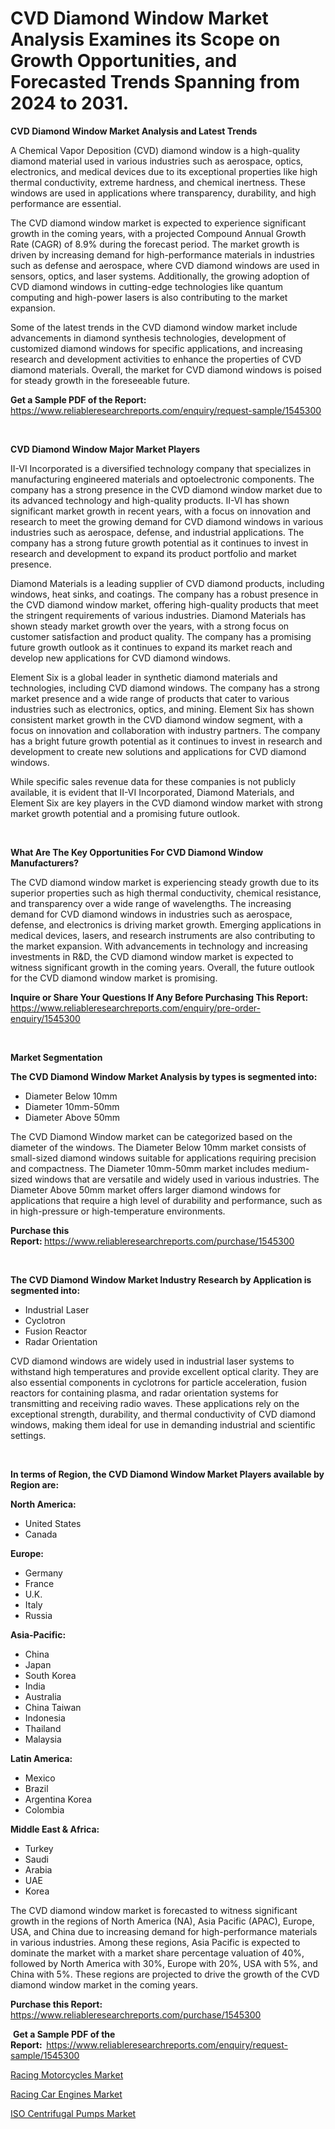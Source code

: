 <p><h1>CVD Diamond Window Market Analysis Examines its Scope on Growth Opportunities, and Forecasted Trends Spanning from 2024 to 2031.</h1></p><p><strong>CVD Diamond Window Market Analysis and Latest Trends</strong></p>
<p><p>A Chemical Vapor Deposition (CVD) diamond window is a high-quality diamond material used in various industries such as aerospace, optics, electronics, and medical devices due to its exceptional properties like high thermal conductivity, extreme hardness, and chemical inertness. These windows are used in applications where transparency, durability, and high performance are essential.</p><p>The CVD diamond window market is expected to experience significant growth in the coming years, with a projected Compound Annual Growth Rate (CAGR) of 8.9% during the forecast period. The market growth is driven by increasing demand for high-performance materials in industries such as defense and aerospace, where CVD diamond windows are used in sensors, optics, and laser systems. Additionally, the growing adoption of CVD diamond windows in cutting-edge technologies like quantum computing and high-power lasers is also contributing to the market expansion.</p><p>Some of the latest trends in the CVD diamond window market include advancements in diamond synthesis technologies, development of customized diamond windows for specific applications, and increasing research and development activities to enhance the properties of CVD diamond materials. Overall, the market for CVD diamond windows is poised for steady growth in the foreseeable future.</p></p>
<p><strong>Get a Sample PDF of the Report:&nbsp;</strong> <a href="https://www.reliableresearchreports.com/enquiry/request-sample/1545300">https://www.reliableresearchreports.com/enquiry/request-sample/1545300</a></p>
<p>&nbsp;</p>
<p><strong>CVD Diamond Window Major Market Players</strong></p>
<p><p>II-VI Incorporated is a diversified technology company that specializes in manufacturing engineered materials and optoelectronic components. The company has a strong presence in the CVD diamond window market due to its advanced technology and high-quality products. II-VI has shown significant market growth in recent years, with a focus on innovation and research to meet the growing demand for CVD diamond windows in various industries such as aerospace, defense, and industrial applications. The company has a strong future growth potential as it continues to invest in research and development to expand its product portfolio and market presence.</p><p>Diamond Materials is a leading supplier of CVD diamond products, including windows, heat sinks, and coatings. The company has a robust presence in the CVD diamond window market, offering high-quality products that meet the stringent requirements of various industries. Diamond Materials has shown steady market growth over the years, with a strong focus on customer satisfaction and product quality. The company has a promising future growth outlook as it continues to expand its market reach and develop new applications for CVD diamond windows.</p><p>Element Six is a global leader in synthetic diamond materials and technologies, including CVD diamond windows. The company has a strong market presence and a wide range of products that cater to various industries such as electronics, optics, and mining. Element Six has shown consistent market growth in the CVD diamond window segment, with a focus on innovation and collaboration with industry partners. The company has a bright future growth potential as it continues to invest in research and development to create new solutions and applications for CVD diamond windows.</p><p>While specific sales revenue data for these companies is not publicly available, it is evident that II-VI Incorporated, Diamond Materials, and Element Six are key players in the CVD diamond window market with strong market growth potential and a promising future outlook.</p></p>
<p>&nbsp;</p>
<p><strong>What Are The Key Opportunities For CVD Diamond Window Manufacturers?</strong></p>
<p><p>The CVD diamond window market is experiencing steady growth due to its superior properties such as high thermal conductivity, chemical resistance, and transparency over a wide range of wavelengths. The increasing demand for CVD diamond windows in industries such as aerospace, defense, and electronics is driving market growth. Emerging applications in medical devices, lasers, and research instruments are also contributing to the market expansion. With advancements in technology and increasing investments in R&D, the CVD diamond window market is expected to witness significant growth in the coming years. Overall, the future outlook for the CVD diamond window market is promising.</p></p>
<p><strong>Inquire or Share Your Questions If Any Before Purchasing This Report:</strong> <a href="https://www.reliableresearchreports.com/enquiry/pre-order-enquiry/1545300">https://www.reliableresearchreports.com/enquiry/pre-order-enquiry/1545300</a></p>
<p>&nbsp;</p>
<p><strong>Market Segmentation</strong></p>
<p><strong>The CVD Diamond Window Market Analysis by types is segmented into:</strong></p>
<p><ul><li>Diameter Below 10mm</li><li>Diameter 10mm-50mm</li><li>Diameter Above 50mm</li></ul></p>
<p><p>The CVD Diamond Window market can be categorized based on the diameter of the windows. The Diameter Below 10mm market consists of small-sized diamond windows suitable for applications requiring precision and compactness. The Diameter 10mm-50mm market includes medium-sized windows that are versatile and widely used in various industries. The Diameter Above 50mm market offers larger diamond windows for applications that require a high level of durability and performance, such as in high-pressure or high-temperature environments.</p></p>
<p><strong>Purchase this Report:&nbsp;</strong><a href="https://www.reliableresearchreports.com/purchase/1545300">https://www.reliableresearchreports.com/purchase/1545300</a></p>
<p>&nbsp;</p>
<p><strong>The CVD Diamond Window Market Industry Research by Application is segmented into:</strong></p>
<p><ul><li>Industrial Laser</li><li>Cyclotron</li><li>Fusion Reactor</li><li>Radar Orientation</li></ul></p>
<p><p>CVD diamond windows are widely used in industrial laser systems to withstand high temperatures and provide excellent optical clarity. They are also essential components in cyclotrons for particle acceleration, fusion reactors for containing plasma, and radar orientation systems for transmitting and receiving radio waves. These applications rely on the exceptional strength, durability, and thermal conductivity of CVD diamond windows, making them ideal for use in demanding industrial and scientific settings.</p></p>
<p>&nbsp;</p>
<p><strong>In terms of Region, the CVD Diamond Window Market Players available by Region are:</strong></p>
<p>
    <p> <strong> North America: </strong>
        <ul>
            <li>United States</li>
            <li>Canada</li>
        </ul>
        </p> 
    <p> <strong> Europe: </strong>
        <ul>
            <li>Germany</li>
            <li>France</li>
            <li>U.K.</li>
            <li>Italy</li>
            <li>Russia</li>
        </ul>
        </p> 
    <p> <strong> Asia-Pacific: </strong>
        <ul>
            <li>China</li>
            <li>Japan</li>
            <li>South Korea</li>
            <li>India</li>
            <li>Australia</li>
            <li>China Taiwan</li>
            <li>Indonesia</li>
            <li>Thailand</li>
            <li>Malaysia</li>
        </ul>
        </p> 
    <p> <strong> Latin America: </strong>
        <ul>
            <li>Mexico</li>
            <li>Brazil</li>
            <li>Argentina Korea</li>
            <li>Colombia</li>
        </ul>
        </p> 
    <p> <strong> Middle East & Africa: </strong>
        <ul>
            <li>Turkey</li>
            <li>Saudi</li>
            <li>Arabia</li>
            <li>UAE</li>
            <li>Korea</li>
        </ul>
    </p>
    </p>
<p><p>The CVD diamond window market is forecasted to witness significant growth in the regions of North America (NA), Asia Pacific (APAC), Europe, USA, and China due to increasing demand for high-performance materials in various industries. Among these regions, Asia Pacific is expected to dominate the market with a market share percentage valuation of 40%, followed by North America with 30%, Europe with 20%, USA with 5%, and China with 5%. These regions are projected to drive the growth of the CVD diamond window market in the coming years.</p></p>
<p><strong>Purchase this Report: </strong><a href="https://www.reliableresearchreports.com/purchase/1545300">https://www.reliableresearchreports.com/purchase/1545300</a></p>
<p>&nbsp;<strong>Get a Sample PDF of the Report:&nbsp;&nbsp;</strong><a href="https://www.reliableresearchreports.com/enquiry/request-sample/1545300">https://www.reliableresearchreports.com/enquiry/request-sample/1545300</a></p>
<p><strong></strong></p>
<p><p><a href="https://view.publitas.com/reportprime-1/racing-motorcycles-market-dynamics-2023-2030-also-about-its-market-trends-projections-and-opportunities/">Racing Motorcycles Market</a></p><p><a href="https://view.publitas.com/reportprime-1/racing-car-engines-market-research-report-unlocks-analysis-on-the-market-financial-status-market-size-and-market-revenue-upto-2030/">Racing Car Engines Market</a></p><p><a href="https://view.publitas.com/reportprime-1/iso-centrifugal-pumps-market-size-2023-2030-global-industrial-analysis-key-geographical-regions-market-share-top-key-players-product-types-and-forecast-research-report/">ISO Centrifugal Pumps Market</a></p></p>